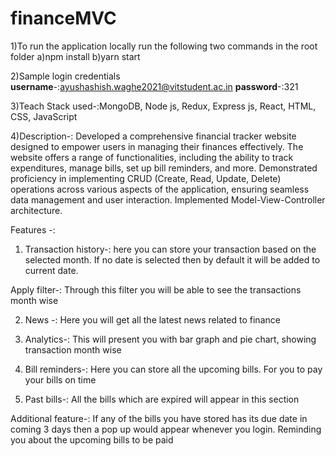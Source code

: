 # financeMVC
1)To run the application locally run the following two commands in the root folder 
   a)npm install 
   b)yarn start

2)Sample login credentials
**username**-:ayushashish.waghe2021@vitstudent.ac.in 
**password**-:321


3)Teach Stack used-:MongoDB, Node js, Redux, Express js, React,
HTML, CSS, JavaScript

4)Description-: Developed a comprehensive financial tracker website
designed to empower users in managing their finances effectively.
The website offers a range of functionalities, including the ability to
track expenditures, manage bills, set up bill reminders, and more.
Demonstrated proficiency in implementing CRUD (Create, Read,
Update, Delete) operations across various aspects of the application,
ensuring seamless data management and user interaction.
Implemented Model-View-Controller architecture.

Features -:

1) Transaction history-: here you can store your transaction based on the selected month. If no date is selected then by default it will be added to current date.

Apply filter-: Through this filter you will be able to see the transactions month wise

2) News -: Here you will get all the latest news related to finance

3) Analytics-: This will present you with bar graph and pie chart, showing transaction month wise

4) Bill reminders-: Here you can store all the upcoming bills. For you to pay your bills on time

5) Past bills-: All the bills which are expired will appear in this section

Additional feature-: If any of the bills you have stored has its due date in coming 3 days then a pop up would appear whenever you login. Reminding you about the upcoming bills to be paid
